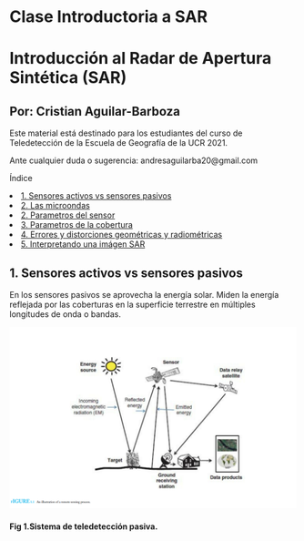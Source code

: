 # Clase Introductoria a SAR

<h1>Introducción al Radar de Apertura Sintética (SAR)</h1> 
<h2>Por: Cristian Aguilar-Barboza</h2> 


<p>Este material está destinado para los estudiantes del curso de Teledetección de la Escuela de Geografía de la UCR 2021.</p>
<p>Ante cualquier duda o sugerencia: andresaguilarba20@gmail.com</p>

<p>Índice</p> 

<p><li><a href="#Sección1">1. Sensores activos vs sensores pasivos</a></li>
 <li><a href="#Sección2">2. Las microondas </a></li>
<li><a href="#Sección3">2. Parametros del sensor</a></li>
<li><a href="#Sección4">3. Parametros de la cobertura</a></li>
<li><a href="#Sección5">4. Errores y distorciones geométricas y radiométricas</a></li>
<li><a href="#Sección6">5. Interpretando una imágen SAR</a></li>


<p><h2 id="Sección1">1. Sensores activos vs sensores pasivos</h2></p>

<p>En los sensores pasivos se aprovecha la energía solar. Miden la energía reflejada por las coberturas en la superficie terrestre en múltiples longitudes de onda o bandas. </p> 
<img src="fi1.png" />
<h4 id="Sección1">Fig 1.Sistema de teledetección pasiva.</h4>

